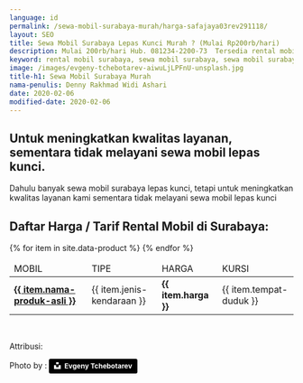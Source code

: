 ```yaml
---
language: id
permalink: /sewa-mobil-surabaya-murah/harga-safajaya03rev291118/
layout: SEO
title: Sewa Mobil Surabaya Lepas Kunci Murah ? (Mulai Rp200rb/hari)
description: Mulai 200rb/hari Hub. 081234-2200-73  Tersedia rental mobil Surabaya
keyword: rental mobil surabaya, sewa mobil surabaya, sewa mobil surabaya murah, rental mobil surabaya murah, safajaya, safa jaya, safajaya.com, sewa mobil di surabaya, rental mobil di surabaya
image: /images/evgeny-tchebotarev-aiwuLjLPFnU-unsplash.jpg
title-h1: Sewa Mobil Surabaya Murah
nama-penulis: Denny Rakhmad Widi Ashari
date: 2020-02-06
modified-date: 2020-02-06
---
```

<h2>Untuk meningkatkan kwalitas layanan, sementara tidak melayani sewa mobil lepas kunci.</h2>
<p>Dahulu banyak sewa mobil surabaya lepas kunci, tetapi untuk meningkatkan kwalitas layanan kami sementara tidak melayani sewa mobil lepas kunci</p>
<h2>Daftar Harga / Tarif Rental Mobil di Surabaya:</h2>
<table class="tabel-harga">
    <thead>
        <tr class="left">
            <td>
                MOBIL
            </td>
            <td>
                TIPE
            </td>
            <td>
                HARGA
            </td>
            <td>
                KURSI
            </td>
        </tr>
    </thead>
    <tbody>
        {% for item in site.data-product %}
        <tr>
            <td title="{{ item.nama-produk-asli }}">
                <a href="{{ item.url }}"><b>{{ item.nama-produk-asli }}</b></a>
            </td>
            <td title="{{ item.jenis-kendaraan }}">
                {{ item.jenis-kendaraan }}
            </td>
            <td title="{{ item.jenis-kendaraan }}">
                <b>{{ item.harga }}</b>
            </td>
            <td title="{{ item.tempat-duduk }}">
                {{ item.tempat-duduk }}
            </td>
        </tr>
        {% endfor %}
    </tbody>
</table>
<br>
<p>
    Attribusi:
</p>
Photo by :
<a style="background-color:black;color:white;text-decoration:none;padding:4px 6px;font-family:-apple-system, BlinkMacSystemFont, &quot;San Francisco&quot;, &quot;Helvetica Neue&quot;, Helvetica, Ubuntu, Roboto, Noto, &quot;Segoe UI&quot;, Arial, sans-serif;font-size:12px;font-weight:bold;line-height:1.2;display:inline-block;border-radius:3px" href="https://unsplash.com/@ev25?utm_medium=referral&amp;utm_campaign=photographer-credit&amp;utm_content=creditBadge" target="_blank" rel="noopener noreferrer" title="Download free do whatever you want high-resolution photos from Evgeny Tchebotarev"><span style="display:inline-block;padding:2px 3px"><svg xmlns="http://www.w3.org/2000/svg" style="height:12px;width:auto;position:relative;vertical-align:middle;top:-2px;fill:white" viewBox="0 0 32 32"><title>unsplash-logo</title><path d="M10 9V0h12v9H10zm12 5h10v18H0V14h10v9h12v-9z"></path></svg></span><span style="display:inline-block;padding:2px 3px">Evgeny Tchebotarev</span></a>